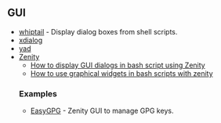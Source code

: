 ## GUI

- [whiptail](https://www.tutorialspoint.com/unix_commands/whiptail.htm) - Display dialog boxes from shell scripts.
- [xdialog](https://linux.die.net/man/1/xdialog)
- [yad](https://www.systutorials.com/docs/linux/man/1-yad/)
- [Zenity](https://gitlab.gnome.org/GNOME/zenity)
  - [How to display GUI dialogs in bash script using Zenity](https://www.howtoforge.com/how-to-display-gui-dialogs-in-bash-script-using-zenity/)
  - [How to use graphical widgets in bash scripts with zenity](https://linuxconfig.org/how-to-use-graphical-widgets-in-bash-scripts-with-zenity)
  ### Examples
  - [EasyGPG](https://github.com/guelfoweb/easygpg) - Zenity GUI to manage GPG keys.

